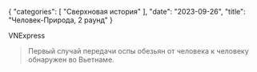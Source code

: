 {
   "categories": [
      "Сверхновая история"
   ],
   "date": "2023-09-26",
   "title": "Человек-Природа, 2 раунд"
}

VNExpress

> Первый случай передачи оспы обезьян от человека к человеку обнаружен во Вьетнаме.
